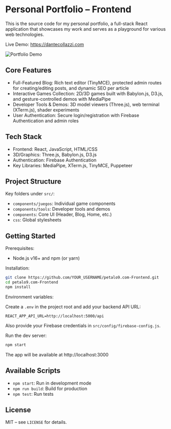 # Personal Portfolio – Frontend

This is the source code for my personal portfolio, a full-stack React application that showcases my work and serves as a playground for various web technologies.

Live Demo: https://dantecollazzi.com

![Portfolio Demo](demo.gif)

## Core Features

- Full-Featured Blog: Rich text editor (TinyMCE), protected admin routes for creating/editing posts, and dynamic SEO per article
- Interactive Games Collection: 2D/3D games built with Babylon.js, D3.js, and gesture-controlled demos with MediaPipe
- Developer Tools & Demos: 3D model viewers (Three.js), web terminal (XTerm.js), shader experiments
- User Authentication: Secure login/registration with Firebase Authentication and admin roles

## Tech Stack

- Frontend: React, JavaScript, HTML/CSS
- 3D/Graphics: Three.js, Babylon.js, D3.js
- Authentication: Firebase Authentication
- Key Libraries: MediaPipe, XTerm.js, TinyMCE, Puppeteer

## Project Structure

Key folders under `src/`:

- `components/juegos`: Individual game components
- `components/tools`: Developer tools and demos
- `components`: Core UI (Header, Blog, Home, etc.)
- `css`: Global stylesheets

## Getting Started

Prerequisites:

- Node.js v16+ and npm (or yarn)

Installation:

```bash
git clone https://github.com/YOUR_USERNAME/petalo9.com-Frontend.git
cd petalo9.com-Frontend
npm install
```

Environment variables:

Create a `.env` in the project root and add your backend API URL:

```env
REACT_APP_API_URL=http://localhost:5000/api
```

Also provide your Firebase credentials in `src/config/firebase-config.js`.

Run the dev server:

```bash
npm start
```

The app will be available at http://localhost:3000

## Available Scripts

- `npm start`: Run in development mode
- `npm run build`: Build for production
- `npm test`: Run tests

## License

MIT – see `LICENSE` for details.

